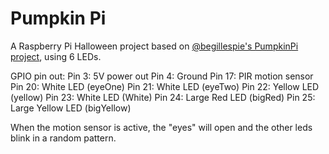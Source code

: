 # Pumpkin Pi
A Raspberry Pi Halloween project based on [@begillespie's PumpkinPi project](https://github.com/begillespie/Pumpkin_Pi/blob/master/pumpkinPi.py), using 6 LEDs.

GPIO pin out:
Pin  3: 5V power out
Pin  4: Ground
Pin 17: PIR motion sensor
Pin 20: White LED (eyeOne)
Pin 21: White LED (eyeTwo)
Pin 22: Yellow LED (yellow)
Pin 23: White LED (White)
Pin 24: Large Red LED (bigRed)
Pin 25: Large Yellow LED (bigYellow)

When the motion sensor is active, the "eyes" will open and the other leds blink in a random pattern.
